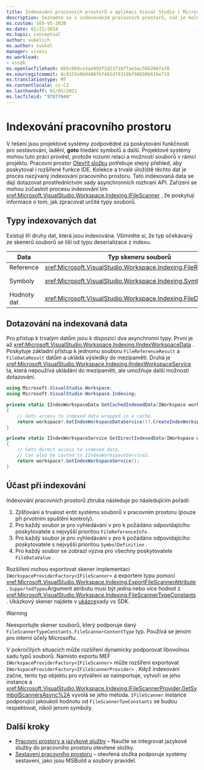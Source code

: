 ```yaml
---
title: Indexování pracovních prostorů v aplikaci Visual Studio | Microsoft Docs
description: Seznamte se s indexováním pracovních prostorů, což je kolekce a trvalé úložiště dat pro podporu bohatých funkcí IDE pro pracovní prostor otevřené složky.
ms.custom: SEO-VS-2020
ms.date: 02/21/2018
ms.topic: conceptual
author: vukelich
ms.author: svukel
manager: viveis
ms.workload:
- vssdk
ms.openlocfilehash: 6b5c069ce3ae993f2d2371bffae3ac58b286fa70
ms.sourcegitcommit: 0c9155e9b9408fb7481d79319bf08650b610e719
ms.translationtype: MT
ms.contentlocale: cs-CZ
ms.lasthandoff: 01/05/2021
ms.locfileid: "97877049"
---
```

# <a name="workspace-indexing"></a>Indexování pracovního prostoru

V řešení jsou projektové systémy zodpovědné za poskytování funkčnosti pro sestavování, ladění, **goto** hledání symbolů a další. Projektové systémy mohou tuto práci provést, protože rozumí relaci a možnosti souborů v rámci projektu. Pracovní prostor [Otevřít složku](../ide/develop-code-in-visual-studio-without-projects-or-solutions.md) potřebuje stejný přehled, aby poskytoval i rozšířené funkce IDE. Kolekce a trvalé úložiště těchto dat je proces nazývaný indexování pracovního prostoru. Tato indexovaná data se dají dotazovat prostřednictvím sady asynchronních rozhraní API. Zařízení se mohou zúčastnit procesu indexování tím <xref:Microsoft.VisualStudio.Workspace.Indexing.IFileScanner> , že poskytují informace o tom, jak zpracovat určité typy souborů.

## <a name="types-of-indexed-data"></a>Typy indexovaných dat

Existují tři druhy dat, která jsou indexována. Všimněte si, že typ očekávaný ze skenerů souborů se liší od typu deserializace z indexu.

|Data|Typ skeneru souborů|Typ výsledku dotazu na index|Související typy|
|--|--|--|--|
|Reference|<xref:Microsoft.VisualStudio.Workspace.Indexing.FileReferenceInfo>|<xref:Microsoft.VisualStudio.Workspace.Indexing.FileReferenceResult>|<xref:Microsoft.VisualStudio.Workspace.Indexing.FileReferenceInfoType>|
|Symboly|<xref:Microsoft.VisualStudio.Workspace.Indexing.SymbolDefinition>|<xref:Microsoft.VisualStudio.Workspace.Indexing.SymbolDefinitionSearchResult>|<xref:Microsoft.VisualStudio.Workspace.Indexing.ISymbolService> by měl být použit místo `IIndexWorkspaceService` pro dotazy|
|Hodnoty dat|<xref:Microsoft.VisualStudio.Workspace.Indexing.FileDataValue>|<xref:Microsoft.VisualStudio.Workspace.Indexing.FileDataResult`1>||

## <a name="querying-for-indexed-data"></a>Dotazování na indexovaná data

Pro přístup k trvalým datům jsou k dispozici dva asynchronní typy. První je až <xref:Microsoft.VisualStudio.Workspace.Indexing.IIndexWorkspaceData> . Poskytuje základní přístup k jednomu souboru `FileReferenceResult` a `FileDataResult` datům a ukládá výsledky do mezipaměti. Druhá je <xref:Microsoft.VisualStudio.Workspace.Indexing.IIndexWorkspaceService> ta, která nepoužívá ukládání do mezipaměti, ale umožňuje další možnosti dotazování.

```csharp
using Microsoft.VisualStudio.Workspace;
using Microsoft.VisualStudio.Workspace.Indexing;

private static IIndexWorkspaceData GetCachedIndexedData(IWorkspace workspace)
{
    // Gets access to indexed data wrapped in a cache.
    return workspace?.GetIndexWorkspaceDataService()?.CreateIndexWorkspaceData();
}

private static IIndexWorkspaceService GetDirectIndexedData(IWorkspace workspace)
{
    // Gets direct access to indexed data.
    // Can also be casted to IIndexWorkspaceService2.
    return workspace?.GetIndexWorkspaceService();
}
```

## <a name="participating-in-indexing"></a>Účast při indexování

Indexování pracovních prostorů zhruba následuje po následujícím pořadí:

1. Zjišťování a trvalost entit systému souborů v pracovním prostoru (pouze při prvotním spuštění kontroly).
1. Pro každý soubor je pro vyhledávání v pro k požádáno odpovídajícího poskytovatele s nejvyšší prioritou `FileReferenceInfo` .
1. Pro každý soubor je pro vyhledávání v pro k požádáno odpovídajícího poskytovatele s nejvyšší prioritou `SymbolDefinition` .
1. Pro každý soubor se zobrazí výzva pro všechny poskytovatele `FileDataValue` .

Rozšíření mohou exportovat skener implementací `IWorkspaceProviderFactory<IFileScanner>` a exportem typu pomocí <xref:Microsoft.VisualStudio.Workspace.Indexing.ExportFileScannerAttribute> . `SupportedTypes`Argument atributu musí být jedna nebo více hodnot z <xref:Microsoft.VisualStudio.Workspace.Indexing.FileScannerTypeConstants> . Ukázkový skener najdete v [ukázce](https://github.com/Microsoft/VSSDK-Extensibility-Samples/blob/master/Open_Folder_Extensibility/C%23/SymbolScannerSample/TxtFileSymbolScanner.cs)sady vs SDK.

> [!WARNING]
> Neexportujte skener souborů, který podporuje daný `FileScannerTypeConstants.FileScannerContentType` typ. Používá se jenom pro interní účely Microsoftu.

V pokročilých situacích může rozšíření dynamicky podporovat libovolnou sadu typů souborů. Namísto exportu MEF `IWorkspaceProviderFactory<IFileScanner>` může rozšíření exportovat `IWorkspaceProviderFactory<IFileScannerProvider>` . Když indexování začne, tento typ objektu pro vytváření se naimportuje, vytvoří se jeho instance a <xref:Microsoft.VisualStudio.Workspace.Indexing.IFileScannerProvider.GetSymbolScannersAsync%2A> vyvolá se jeho metoda. `IFileScanner` instance podporující jakoukoli hodnotu od `FileScannerTpeConstants` se budou respektovat, nikoli jenom symboly.

## <a name="next-steps"></a>Další kroky

* [Pracovní prostory a jazykové služby](workspace-language-services.md) – Naučte se integrovat jazykové služby do pracovního prostoru otevřené složky.
* [Sestavení pracovního prostoru](workspace-build.md) – otevřená složka podporuje systémy sestavení, jako jsou MSBuild a soubory pravidel.